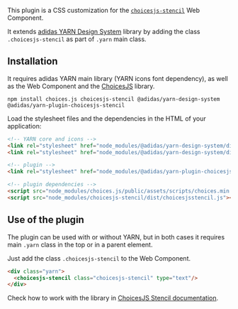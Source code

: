 This plugin is a CSS customization for the [`choicesjs-stencil`][choicesjs-stencil] Web Component.

It extends [adidas YARN Design System][yarn] library by adding the class `.choicesjs-stencil` as part of `.yarn` main class.

## Installation

It requires adidas YARN main library (YARN icons font dependency), as well as the Web Component and the [ChoicesJS][choicesjs] library.

```
npm install choices.js choicesjs-stencil @adidas/yarn-design-system @adidas/yarn-plugin-choicesjs-stencil
```

Load the stylesheet files and the dependencies in the HTML of your application:

```html
<!-- YARN core and icons -->
<link rel="stylesheet" href="node_modules/@adidas/yarn-design-system/dist/yarn.css"/>
<link rel="stylesheet" href="node_modules/@adidas/yarn-design-system/dist/yarn-icon.css"/>

<!-- plugin -->
<link rel="stylesheet" href="node_modules/@adidas/yarn-plugin-choicesjs-stencil/dist/yarn-plugin-choicesjs-stencil.css"/>

<!-- plugin dependencies -->
<script src="node_modules/choices.js/public/assets/scripts/choices.min.js"></script>
<script src="node_modules/choicesjs-stencil/dist/choicesjsstencil.js"></script>
```

## Use of the plugin

The plugin can be used with or without YARN, but in both cases it requires main `.yarn` class in the top or in a parent element.

Just add the class `.choicesjs-stencil` to the Web Component.

```html
<div class="yarn">
  <choicesjs-stencil class="choicesjs-stencil" type="text"/>
</div>
```

Check how to work with the library in [ChoicesJS Stencil documentation][choicesjs-stencil].

[yarn]: https://github.com/adidas/adidas-yarn-design-system
[choicesjs]: https://github.com/jshjohnson/Choices
[choicesjs-stencil]: https://github.com/adidas/choicesjs-stencil
